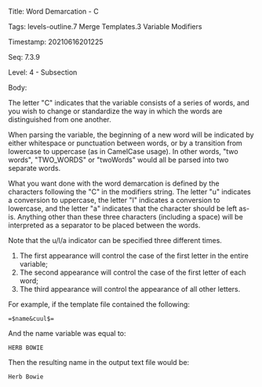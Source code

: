 Title:  Word Demarcation - C

Tags:   levels-outline.7 Merge Templates.3 Variable Modifiers

Timestamp: 20210616201225

Seq:    7.3.9

Level:  4 - Subsection

Body: 

The letter "C" indicates that the variable consists of a series of words, and you wish to change or standardize the way in which the words are distinguished from one another.

When parsing the variable, the beginning of a new word will be indicated by either whitespace or punctuation between words, or by a transition from lowercase to uppercase (as in CamelCase usage). In other words, "two words", "TWO_WORDS" or "twoWords" would all be parsed into two separate words. 

What you want done with the word demarcation is defined by the characters following the "C" in the modifiers string. The letter "u" indicates a conversion to uppercase, the letter "l" indicates a conversion to lowercase, and the letter "a" indicates that the character should be left as-is. Anything other than these three characters (including a space) will be interpreted as a separator to be placed between the words. 

Note that the u/l/a indicator can be specified three different times. 

1. The first appearance will control the case of the first letter in the entire variable; 
2. The second appearance will control the case of the first letter of each word;
3. The third appearance will control the appearance of all other letters. 

For example, if the template file contained the following:

	=$name&cuul$=

And the name variable was equal to:

	HERB BOWIE

Then the resulting name in the output text file would be:

	Herb Bowie
